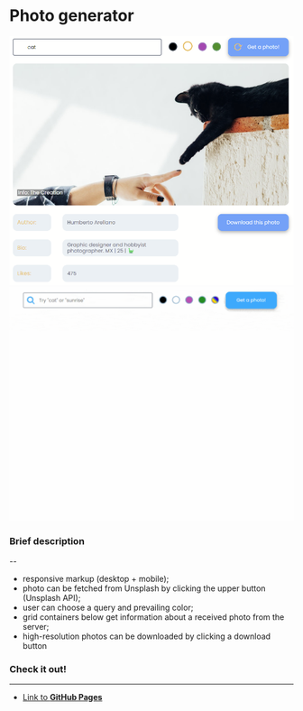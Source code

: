 # Photo generator



<img src="./src/images/screenshot2.png" alt="Пример страницы с данными, полученными с сервера"/>
<img src="./src/images/gif.gif" alt="Пример поиска"/>

### Brief description

--

- responsive markup (desktop + mobile);
- photo can be fetched from Unsplash by clicking the upper button (Unsplash API);
- user can choose a query and prevailing color;
- grid containers below get information about a received photo from the server;
- high-resolution photos can be downloaded by clicking a download button


### **Check it out!**

---

- [Link to **GitHub Pages**](https://julbrn.github.io/randomImage/)

